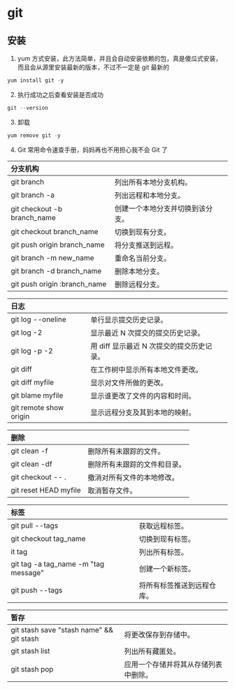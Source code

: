 # git

## 安装

1. yum 方式安装，此方法简单，并且会自动安装依赖的包，真是傻瓜式安装，而且会从源里安装最新的版本，不过不一定是 git 最新的

```powerShell
yum install git -y
```

2. 执行成功之后查看安装是否成功

```powershell
git --version
```

3. 卸载

```powershell
yum remove git -y
```

4. Git 常用命令速查手册，妈妈再也不用担心我不会 Git 了

| 分支机构                     |                                  |
| :--------------------------- | :------------------------------- |
| git branch                   | 列出所有本地分支机构。           |
| git branch -a                | 列出远程和本地分支。             |
| git checkout -b branch_name  | 创建一个本地分支并切换到该分支。 |
| git checkout branch_name     | 切换到现有分支。                 |
| git push origin branch_name  | 将分支推送到远程。               |
| git branch -m new_name       | 重命名当前分支。                 |
| git branch -d branch_name    | 删除本地分支。                   |
| git push origin :branch_name | 删除远程分支。                   |

| 日志                   |                                           |
| :--------------------- | :---------------------------------------- |
| git log --oneline      | 单行显示提交历史记录。                    |
| git log -2             | 显示最近 N 次提交的提交历史记录。         |
| git log -p -2          | 用 diff 显示最近 N 次提交的提交历史记录。 |
| git diff               | 在工作树中显示所有本地文件更改。          |
| git diff myfile        | 显示对文件所做的更改。                    |
| git blame myfile       | 显示谁更改了文件的内容和时间。            |
| git remote show origin | 显示远程分支及其到本地的映射。            |

| 删除                  |                              |
| :-------------------- | :--------------------------- |
| git clean -f          | 删除所有未跟踪的文件。       |
| git clean -df         | 删除所有未跟踪的文件和目录。 |
| git checkout -- .     | 撤消对所有文件的本地修改。   |
| git reset HEAD myfile | 取消暂存文件。               |

| 标签                                 |                            |
| :----------------------------------- | :------------------------- |
| git pull --tags                      | 获取远程标签。             |
| git checkout tag_name                | 切换到现有标签。           |
| it tag                               | 列出所有标签。             |
| git tag -a tag_name -m "tag message" | 创建一个新标签。           |
| git push --tags                      | 将所有标签推送到远程仓库。 |

| 暂存                                     |                                      |
| :--------------------------------------- | :----------------------------------- |
| git stash save "stash name" && git stash | 将更改保存到存储中。                 |
| git stash list                           | 列出所有藏匿处。                     |
| git stash pop                            | 应用一个存储并将其从存储列表中删除。 |

<ClientOnly>
  <global-reward-index />
</ClientOnly>
